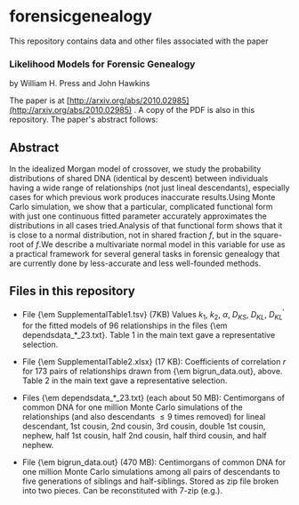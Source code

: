 # forensicgenealogy

This repository contains data and other files associated with the paper

### Likelihood Models for Forensic Genealogy

by William H. Press and John Hawkins

The paper is at [http://arxiv.org/abs/2010.02985](http://arxiv.org/abs/2010.02985) .  A copy of the PDF is also
in this repository.  The paper's abstract follows:

## Abstract

In the idealized Morgan model of crossover, we study the probability
distributions of shared DNA (identical by descent) between
individuals having a wide range of relationships (not just lineal
descendants), especially cases for which previous work produces
inaccurate results.Using Monte Carlo simulation, we show that a
particular, complicated functional form with just one continuous
fitted parameter accurately approximates the distributions in all
cases tried.Analysis of that functional form shows that it is
close to a normal distribution, not in shared fraction $f$, but in the
square-root of $f$.We describe a multivariate normal model in this
variable for use as a practical framework for several general tasks in
forensic genealogy that are currently done by less-accurate and less
well-founded methods.

## Files in this repository

- File {\em SupplementalTable1.tsv} (7KB) Values $k_1$, $k_2$, $\alpha$,
$D_{KS}$, $D_{KL}$, $D^\prime_{KL}$ for the fitted models of 96
relationships in the files {\em dependsdata_*_23.txt}.  Table 1 in
the main text gave a representative selection.

- File {\em SupplementalTable2.xlsx} (17 KB):  Coefficients of correlation
$r$ for 173 pairs of relationships drawn from {\em bigrun_data.out}, above.
Table 2 in the main text gave a representative selection.

- Files {\em dependsdata_*_23.txt} (each about 50 MB):
Centimorgans of common DNA for one million Monte Carlo simulations
of the relationships (and also descendants $\le 9$ times removed)
for lineal descendant, 1st cousin, 2nd cousin, 3rd cousin, double
1st cousin, nephew, half 1st cousin, half 2nd cousin, half third
cousin, and half nephew.

- File {\em bigrun_data.out} (470 MB): Centimorgans of common DNA for
one million Monte Carlo simulations among all pairs of descendants to
five generations of siblings and half-siblings.  Stored as zip file broken
into two pieces.  Can be reconstituted with 7-zip (e.g.).


